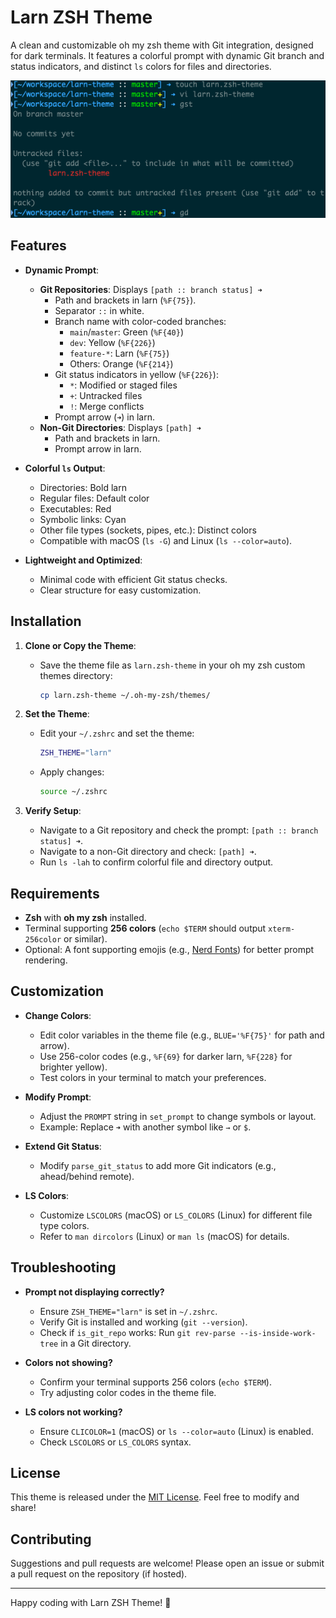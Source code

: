 # Larn ZSH Theme

A clean and customizable oh my zsh theme with Git integration, designed for dark terminals. It features a colorful prompt with dynamic Git branch and status indicators, and distinct `ls` colors for files and directories.

![Larn Screenshots](larn-theme-ss.png)

## Features

- **Dynamic Prompt**:
  - **Git Repositories**: Displays `[path :: branch status] ➜`
    - Path and brackets in larn (`%F{75}`).
    - Separator `::` in white.
    - Branch name with color-coded branches:
      - `main`/`master`: Green (`%F{40}`)
      - `dev`: Yellow (`%F{226}`)
      - `feature-*`: Larn (`%F{75}`)
      - Others: Orange (`%F{214}`)
    - Git status indicators in yellow (`%F{226}`):
      - `*`: Modified or staged files
      - `+`: Untracked files
      - `!`: Merge conflicts
    - Prompt arrow (`➜`) in larn.
  - **Non-Git Directories**: Displays `[path] ➜`
    - Path and brackets in larn.
    - Prompt arrow in larn.

- **Colorful `ls` Output**:
  - Directories: Bold larn
  - Regular files: Default color
  - Executables: Red
  - Symbolic links: Cyan
  - Other file types (sockets, pipes, etc.): Distinct colors
  - Compatible with macOS (`ls -G`) and Linux (`ls --color=auto`).

- **Lightweight and Optimized**:
  - Minimal code with efficient Git status checks.
  - Clear structure for easy customization.

## Installation

1. **Clone or Copy the Theme**:
   - Save the theme file as `larn.zsh-theme` in your oh my zsh custom themes directory:
     ```bash
     cp larn.zsh-theme ~/.oh-my-zsh/themes/
     ```

2. **Set the Theme**:
   - Edit your `~/.zshrc` and set the theme:
     ```bash
     ZSH_THEME="larn"
     ```
   - Apply changes:
     ```bash
     source ~/.zshrc
     ```

3. **Verify Setup**:
   - Navigate to a Git repository and check the prompt: `[path :: branch status] ➜`.
   - Navigate to a non-Git directory and check: `[path] ➜`.
   - Run `ls -lah` to confirm colorful file and directory output.

## Requirements

- **Zsh** with **oh my zsh** installed.
- Terminal supporting **256 colors** (`echo $TERM` should output `xterm-256color` or similar).
- Optional: A font supporting emojis (e.g., [Nerd Fonts](https://www.nerdfonts.com/)) for better prompt rendering.

## Customization

- **Change Colors**:
  - Edit color variables in the theme file (e.g., `BLUE='%F{75}'` for path and arrow).
  - Use 256-color codes (e.g., `%F{69}` for darker larn, `%F{228}` for brighter yellow).
  - Test colors in your terminal to match your preferences.

- **Modify Prompt**:
  - Adjust the `PROMPT` string in `set_prompt` to change symbols or layout.
  - Example: Replace `➜` with another symbol like `→` or `$`.

- **Extend Git Status**:
  - Modify `parse_git_status` to add more Git indicators (e.g., ahead/behind remote).

- **LS Colors**:
  - Customize `LSCOLORS` (macOS) or `LS_COLORS` (Linux) for different file type colors.
  - Refer to `man dircolors` (Linux) or `man ls` (macOS) for details.

## Troubleshooting

- **Prompt not displaying correctly?**
  - Ensure `ZSH_THEME="larn"` is set in `~/.zshrc`.
  - Verify Git is installed and working (`git --version`).
  - Check if `is_git_repo` works: Run `git rev-parse --is-inside-work-tree` in a Git directory.

- **Colors not showing?**
  - Confirm your terminal supports 256 colors (`echo $TERM`).
  - Try adjusting color codes in the theme file.

- **LS colors not working?**
  - Ensure `CLICOLOR=1` (macOS) or `ls --color=auto` (Linux) is enabled.
  - Check `LSCOLORS` or `LS_COLORS` syntax.

## License

This theme is released under the [MIT License](/LICENSE). Feel free to modify and share!

## Contributing

Suggestions and pull requests are welcome! Please open an issue or submit a pull request on the repository (if hosted).

---

Happy coding with Larn ZSH Theme! 🚀 
